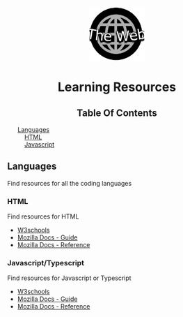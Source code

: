 <p align="center">
  <img src="https://github.com/The-Inter-Webs/the-inter-webs.github.io/blob/ea355c16f159a88c96e61eb1d03c1e198f9b920c/docs/Assets/logo.png" width="25%" />
</p>
<h1 align="center" id="top">Learning Resources</h1>
<h2 align="center" id="toc">Table Of Contents</h2>
<ul>
  <a href="#Lang">Languages</a><br>
  &nbsp;&nbsp;&nbsp;&nbsp;<a href="#html">HTML</a><br>
  &nbsp;&nbsp;&nbsp;&nbsp;<a href="#js">Javascript</a>
</ul>

<h2 id="Lang">Languages</h2>
<p>Find resources for all the coding languages</p>
<h3 id="html">HTML</h3>
<p>Find resources for HTML</p>
<ul>
  <li><a href="https://w3schools.com/html">W3schools</a></li>
  <li><a href="https://developer.mozilla.org/en-US/docs/Learn/HTML">Mozilla Docs - Guide</a></li>
  <li><a href="https://developer.mozilla.org/en-US/docs/Web/HTML">Mozilla Docs - Reference</a></li>
</ul>
<h3 id="js">Javascript/Typescript</h3>
<p>Find resources for Javascript or Typescript</p>
<ul>
  <li><a href="https://w3schools.com/js">W3schools</a></li>
  <li><a href="https://developer.mozilla.org/en-US/docs/Learn/JavaScript">Mozilla Docs - Guide</a></li>
  <li><a href="https://developer.mozilla.org/en-US/docs/Web/JavaScript">Mozilla Docs - Reference</a></li>
</ul>


